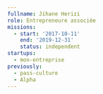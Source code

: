 ```yaml
---
fullname: Jihane Herizi
role: Entrepreneure associée
missions:
  - start: '2017-10-11'
    end: '2019-12-31'
    status: independent
startups:
  - mon-entreprise
previously:
  - pass-culture
  - Alpha
---
```

